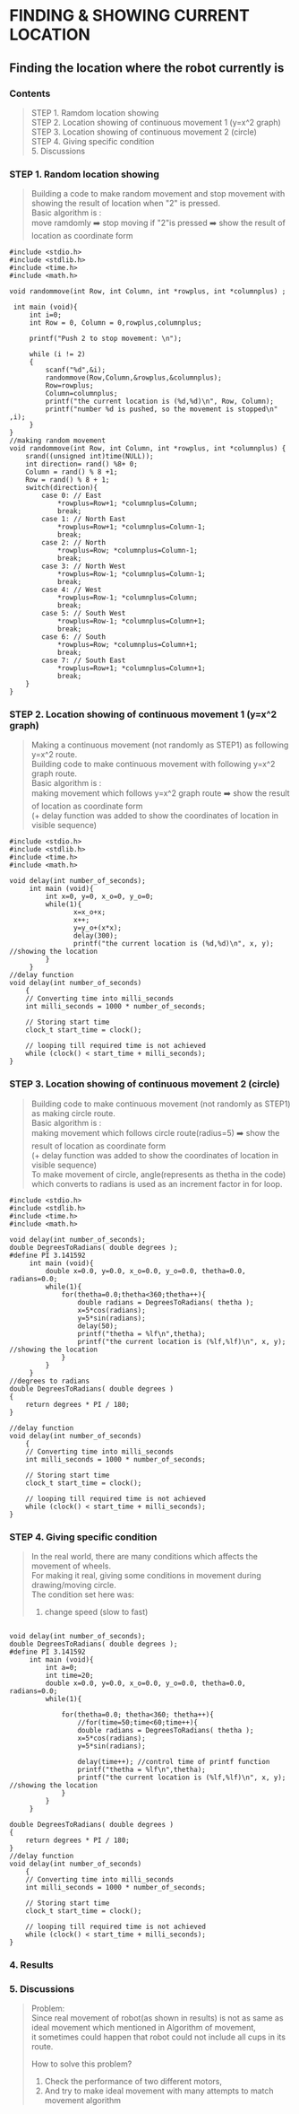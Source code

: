 

FINDING & SHOWING CURRENT LOCATION
===
Finding the location where the robot currently is
---
### Contents
>STEP 1. Ramdom location showing   
>STEP 2. Location showing of continuous movement 1 (y=x^2 graph)     
>STEP 3. Location showing of continuous movement 2 (circle)  
>STEP 4. Giving specific condition  
>5. Discussions  

### STEP 1. Random location showing
> Building a code to make random movement and stop movement with showing the result of location when "2" is pressed.  
> Basic algorithm is :  
> move ramdomly ➡️ stop moving if "2"is pressed ➡️ show the result of location as coordinate form  
~~~
#include <stdio.h>
#include <stdlib.h>
#include <time.h>
#include <math.h>

void randommove(int Row, int Column, int *rowplus, int *columnplus) ;

 int main (void){
     int i=0;
     int Row = 0, Column = 0,rowplus,columnplus;

     printf("Push 2 to stop movement: \n");
    
     while (i != 2)
     {
         scanf("%d",&i);
         randommove(Row,Column,&rowplus,&columnplus);
         Row=rowplus;
         Column=columnplus;
         printf("the current location is (%d,%d)\n", Row, Column);
         printf("number %d is pushed, so the movement is stopped\n" ,i);
     }
}
//making random movement
void randommove(int Row, int Column, int *rowplus, int *columnplus) {
    srand((unsigned int)time(NULL));
    int direction= rand() %8+ 0;
    Column = rand() % 8 +1;
    Row = rand() % 8 + 1;
    switch(direction){
        case 0: // East
            *rowplus=Row+1; *columnplus=Column;
            break;
        case 1: // North East
            *rowplus=Row+1; *columnplus=Column-1;
            break;
        case 2: // North
            *rowplus=Row; *columnplus=Column-1;
            break;
        case 3: // North West
            *rowplus=Row-1; *columnplus=Column-1;
            break;
        case 4: // West
            *rowplus=Row-1; *columnplus=Column;
            break;
        case 5: // South West
            *rowplus=Row-1; *columnplus=Column+1;
            break;
        case 6: // South
            *rowplus=Row; *columnplus=Column+1;
            break;
        case 7: // South East
            *rowplus=Row+1; *columnplus=Column+1;
            break;
    }
}
~~~

### STEP 2. Location showing of continuous movement 1 (y=x^2 graph)  
> Making a continuous movement (not randomly as STEP1) as following y=x^2 route.  
> Building code to make continuous movement with following y=x^2 graph route.   
> Basic algorithm is :  
> making movement which follows y=x^2 graph route ➡️ show the result of location as coordinate form  
> (+ delay function was added to show the coordinates of location in visible sequence)
~~~
#include <stdio.h>
#include <stdlib.h>
#include <time.h>
#include <math.h>

void delay(int number_of_seconds);
     int main (void){
         int x=0, y=0, x_o=0, y_o=0;
         while(1){
                x=x_o+x;
                x++;
                y=y_o+(x*x);
                delay(300);
                printf("the current location is (%d,%d)\n", x, y); //showing the location
         }
     }
//delay function
void delay(int number_of_seconds)
    {
    // Converting time into milli_seconds
    int milli_seconds = 1000 * number_of_seconds;
    
    // Storing start time
    clock_t start_time = clock();
    
    // looping till required time is not achieved
    while (clock() < start_time + milli_seconds);
}
~~~


### STEP 3. Location showing of continuous movement 2 (circle)  
> Building code to make continuous movement (not randomly as STEP1) as making circle route.    
> Basic algorithm is :  
> making movement which follows circle route(radius=5) ➡️ show the result of location as coordinate form  
> (+ delay function was added to show the coordinates of location in visible sequence)  
> To make movement of circle, angle(represents as thetha in the code) which converts to radians is used as an increment factor in for loop.   
~~~
#include <stdio.h>
#include <stdlib.h>
#include <time.h>
#include <math.h>

void delay(int number_of_seconds);
double DegreesToRadians( double degrees );
#define PI 3.141592
     int main (void){
         double x=0.0, y=0.0, x_o=0.0, y_o=0.0, thetha=0.0, radians=0.0;
         while(1){
             for(thetha=0.0;thetha<360;thetha++){
                 double radians = DegreesToRadians( thetha );
                 x=5*cos(radians);
                 y=5*sin(radians);
                 delay(50);
                 printf("thetha = %lf\n",thetha);
                 printf("the current location is (%lf,%lf)\n", x, y); //showing the location
             }
         }
     }
//degrees to radians 
double DegreesToRadians( double degrees )
{
    return degrees * PI / 180;
}

//delay function
void delay(int number_of_seconds)
    {
    // Converting time into milli_seconds
    int milli_seconds = 1000 * number_of_seconds;
    
    // Storing start time
    clock_t start_time = clock();
    
    // looping till required time is not achieved
    while (clock() < start_time + milli_seconds);
}
~~~



### STEP 4. Giving specific condition 
> In the real world, there are many conditions which affects the movement of wheels.  
> For making it real, giving some conditions in movement during drawing/moving circle.   
> The condition set here was:
> 1. change speed (slow to fast)
~~~

void delay(int number_of_seconds);
double DegreesToRadians( double degrees );
#define PI 3.141592
     int main (void){
         int a=0;
         int time=20;
         double x=0.0, y=0.0, x_o=0.0, y_o=0.0, thetha=0.0, radians=0.0;
         while(1){
             
             for(thetha=0.0; thetha<360; thetha++){
                 //for(time=50;time<60;time++){
                 double radians = DegreesToRadians( thetha );
                 x=5*cos(radians);
                 y=5*sin(radians);

                 delay(time++); //control time of printf function
                 printf("thetha = %lf\n",thetha);
                 printf("the current location is (%lf,%lf)\n", x, y); //showing the location
             }
         }
     }

double DegreesToRadians( double degrees )
{
    return degrees * PI / 180;
}
//delay function
void delay(int number_of_seconds)
    {
    // Converting time into milli_seconds
    int milli_seconds = 1000 * number_of_seconds;
    
    // Storing start time
    clock_t start_time = clock();
    
    // looping till required time is not achieved
    while (clock() < start_time + milli_seconds);
}
~~~
### 4. Results
> 

### 5. Discussions
> Problem:   
> Since real movement of robot(as shown in results) is not as same as ideal movement which mentioned in Algorithm of movement,  
> it sometimes could happen that robot could not include all cups in its route. 
>  
> How to solve this problem?  
> 1. Check the performance of two different motors,  
> 2. And try to make ideal movement with many attempts to match movement algorithm  

